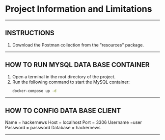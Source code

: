 # Project Information and Limitations

--------------------------------------------------------------------------------------------------
## INSTRUCTIONS

1. Download the Postman collection from the "resources" package.


--------------------------------------------------------------------------------------------------

## HOW TO RUN MYSQL DATA BASE CONTAINER

1. Open a terminal in the root directory of the project.
2. Run the following command to start the MySQL container:
   ```bash
   docker-compose up -d

--------------------------------------------------------------------------------------------------

## HOW TO CONFIG DATA BASE CLIENT

Name = hackernews
Host = localhost
Port = 3306
Username =user
Password = password
Database = hackernews




--------------------------------------------------------------------------------------------------

